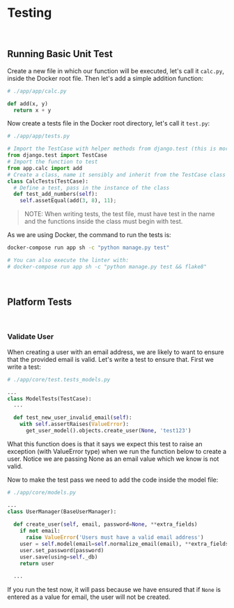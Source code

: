 # Testing

&nbsp;
## Running Basic Unit Test

Create a new file in which our function will be executed, let's call it `calc.py`, inside the Docker root file. Then let's add a simple addition function:

```py
# ./app/app/calc.py

def add(x, y) 
  return x + y
```

Now create a tests file in the Docker root directory, let's call it `test.py`:

```py
# ./app/app/tests.py

# Import the TestCase with helper methods from django.test (this is more like Java than JS)
from django.test import TestCase
# Import the function to test
from app.calc import add
# Create a class, name it sensibly and inherit from the TestCase class (so we can access helper methods)
class CalcTests(TestCase):
  # Define a test, pass in the instance of the class
  def test_add_numbers(self):
    self.assetEqual(add(3, 8), 11);
```

> NOTE: When writing tests, the test file, must have test in the name and the functions inside the class must begin with test.

As we are using Docker, the command to run the tests is:

```bash
docker-compose run app sh -c "python manage.py test"

# You can also execute the linter with:
# docker-compose run app sh -c "python manage.py test && flake8"
```

&nbsp;
## Platform Tests

&nbsp;
### Validate User
When creating a user with an email address, we are likely to want to ensure that the provided email is valid. Let's write a test to ensure that. First we write a test:

```py
# ./app/core/test.tests_models.py

...
class ModelTests(TestCase):
  ...

  def test_new_user_invalid_email(self):
    with self.assertRaises(ValueError):
      get_user_model().objects.create_user(None, 'test123')
```

What this function does is that it says we expect this test to raise an exception (with ValueError type) when we run the function below to create a user. Notice we are passing None as an email value which we know is not valid. 

Now to make the test pass we need to add the code inside the model file:

```py
# ./app/core/models.py

...
class UserManager(BaseUserManager):
  
  def create_user(self, email, password=None, **extra_fields)
    if not email:
      raise ValueError('Users must have a valid email address')
    user = self.model(email=self.normalize_email(email), **extra_fields)
    user.set_password(password)
    user.save(using=self._db)
    return user
  
  ...
```
If you run the test now, it will pass because we have ensured that if `None` is entered as a value for email, the user will not be created.